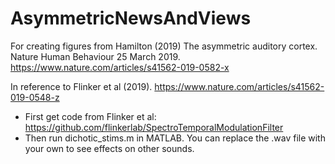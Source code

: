 # AsymmetricNewsAndViews
For creating figures from Hamilton (2019) The asymmetric auditory cortex. Nature Human Behaviour 25 March 2019. https://www.nature.com/articles/s41562-019-0582-x

In reference to Flinker et al (2019). https://www.nature.com/articles/s41562-019-0548-z

* First get code from Flinker et al: https://github.com/flinkerlab/SpectroTemporalModulationFilter
* Then run dichotic_stims.m in MATLAB. You can replace the .wav file with your own to see effects on other sounds.
